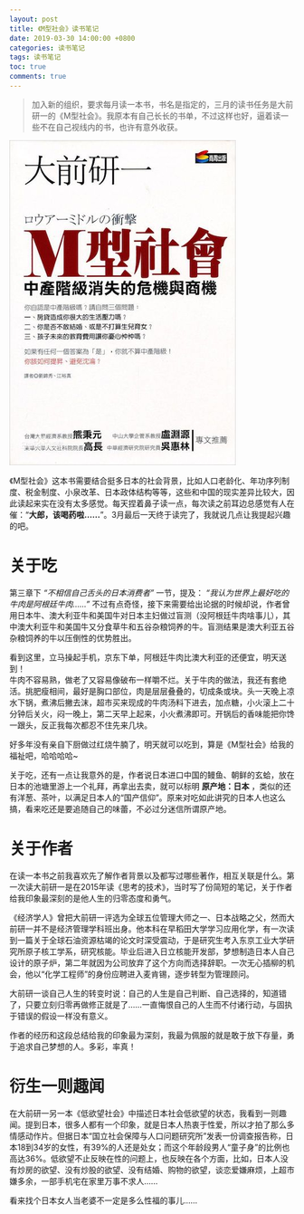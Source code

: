 ```yaml
---
layout: post
title: 《M型社会》读书笔记
date: 2019-03-30 14:00:00 +0800
categories: 读书笔记
tags: 读书笔记
toc: true
comments: true
---
```

> 加入新的组织，要求每月读一本书，书名是指定的，三月的读书任务是大前研一的《M型社会》。我原本有自己长长的书单，不过这样也好，逼着读一些不在自己视线内的书，也许有意外收获。

![](0330《M型社会》笔记/img01.jpg)  

<!-- more -->

《M型社会》这本书需要结合挺多日本的社会背景，比如人口老龄化、年功序列制度、税金制度、小泉改革、日本政体结构等等，这些和中国的现实差异比较大，因此读起来实在没有太多感觉。每天捏着鼻子读一点，每次读之前耳边总感觉有人在催：“**大郎，该喝药啦……**”。3月最后一天终于读完了，我就说几点让我提起兴趣的吧。

# 关于吃
第三章下 *“不相信自己舌头的日本消费者”* 一节，提及： *“我认为世界上最好吃的牛肉是阿根廷牛肉……”* 不过有点奇怪，接下来需要给出论据的时候却说，作者曾用日本牛、澳大利亚牛和美国牛对日本主妇做过盲测（没阿根廷牛肉啥事儿），其中澳大利亚牛和美国牛又分食草牛和五谷杂粮饲养的牛。盲测结果是澳大利亚五谷杂粮饲养的牛以压倒性的优势胜出。

看到这里，立马操起手机，京东下单，阿根廷牛肉比澳大利亚的还便宜，明天送到！  
牛肉不容易熟，做老了又容易像破布一样嚼不烂。关于牛肉的做法，我还有套绝活。挑肥瘦相间，最好是胸口部位，肉是层层叠叠的，切成条或块。头一天晚上凉水下锅，煮沸后撇去沫，超市买来现成的牛肉汤料下进去，加点糖，小火滚上二十分钟后关火，闷一晚上，第二天早上起来，小火煮沸即可。开锅后的香味能把你馋一跟头，反正我每次都忍不住先来几块。

好多年没有亲自下厨做过红烧牛腩了，明天就可以吃到，算是《M型社会》给我的福祉吧，哈哈哈哈~

关于吃，还有一点让我意外的是，作者说日本进口中国的鳗鱼、朝鲜的玄蛤，放在日本的池塘里游上一个礼拜，再拿出去卖，就可以标明 **原产地：日本** ，类似的还有洋葱、茶叶，以满足日本人的“国产信仰”。原来对吃如此讲究的日本人也这么搞，看来吃还是要追随自己的味蕾，不必过分迷信所谓原产地。

# 关于作者
在读一本书之前我喜欢先了解作者背景以及都写过哪些著作，相互关联是什么。第一次读大前研一是在2015年读《思考的技术》，当时写了份简短的笔记，关于作者给我印象最深刻的是他人生的归零态度和勇气。

《经济学人》曾把大前研一评选为全球五位管理大师之一、日本战略之父，然而大前研一并不是经济管理学科班出身。他本科在早稻田大学学习应用化学，有一次读到一篇关于全球石油资源枯竭的论文时深受震动，于是研究生考入东京工业大学研究所原子核工学系，研究核能。毕业后进入日立核能开发部，梦想制造日本人自己设计的原子炉，第二年就因为公司放弃了这个方向而选择辞职。一次无心插柳的机会，他以“化学工程师”的身份应聘进入麦肯锡，逐步转型为管理顾问。

大前研一谈自己人生的转变时说：自己的人生是自己判断、自己选择的，知道错了，只要立刻归零再做修正就是了……一直悔恨自己的人生而不付诸行动，与固执于错误的假设一样没有意义。

作者的经历和这段总结给我的印象最为深刻，我最为佩服的就是敢于放下存量，勇于追求自己梦想的人。多彩，率真！

# 衍生一则趣闻
在大前研一另一本《低欲望社会》中描述日本社会低欲望的状态，我看到一则趣闻。提到日本，很多人都有一个印象，就是日本人热衷于性爱，所以才拍了那么多情感动作片。但据日本“国立社会保障与人口问题研究所”发表一份调查报告称，日本18到34岁的女性，有39%的人还是处女；而这个年龄段男人“童子身”的比例也高达36%。低欲望不止反映在性的问题上，也反映在各个方面，比如，日本人没有炒房的欲望、没有炒股的欲望、没有结婚、购物的欲望，谈恋爱嫌麻烦，上超市嫌多余，一部手机宅在家里万事不求人……

看来找个日本女人当老婆不一定是多么性福的事儿……